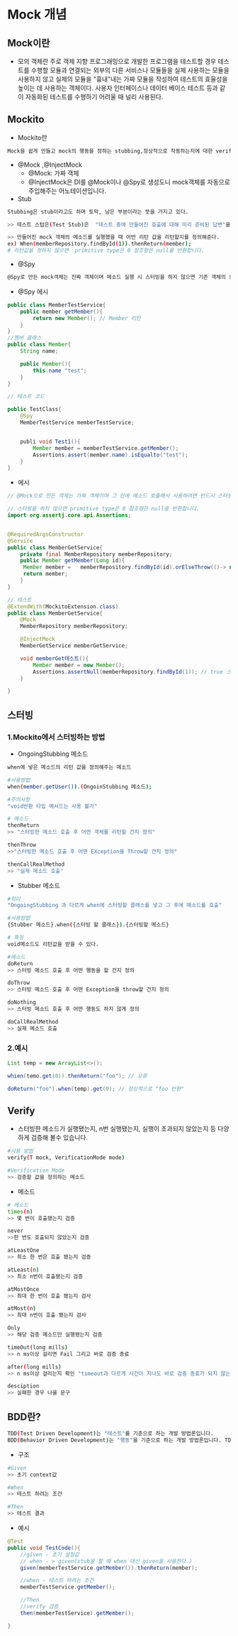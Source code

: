 # Mock 개념

## Mock이란

- 모의 객체란 주로 객체 지향 프로그래밍으로 개발한 프로그램을 테스트할 경우 테스트를 수행할 모듈과 연결되는 외부의 다른 서비스나 모듈들을 실제 사용하는 모듈을 사용하지 않고 실제의 모듈을 "흉내"내는 가짜 모듈을 작성하여 테스트의 효율성을 높이는 데 사용하는 객체이다. 사용자 인터페이스나 데이터 베이스 테스트 등과 같이 자동화된 테스트를 수행하기 어려울 때 널리 사용된다.


## Mockito 

- Mockito란
```bash
Mock을 쉽게 만들고 mock의 행동을 정하는 stubbing,정상적으로 작동하는지에 대한 verify등 다양한 기능을 제공해주는 프레임워크
```

- @Mock ,@InjectMock
    - @Mock: 가짜 객체
    - @InjectMock은 DI를 @Mock이나 @Spy로 생성도니 mock객체를 자동으로 주입해주는 어노테이션입니다.
- Stub
```bash
Stubbing은 stub이라고도 하며 토막, 남은 부분이라는 뜻을 가지고 있다.

>> 테스트 스텁은(Test Stub)은  "테스트 중에 만들어진 호출에 대해 미리 준비된 답변"을 제공하는 것이다.

>> 만들어진 mock 객체의 메소드를 실행했을 때 어떤 리턴 값을 리턴할지를 정의해준다.
ex) When(memberRepository.findById(1)).thenReturn(member);
# 리턴값을 정하지 않으면  primitive type은 0 참조형은 null을 반환합니다.
```

- @Spy 
```bash
@Spy로 만든 mock객체는 진짜 객체이며 메소드 실행 시 스터빙을 하지 않으면 기존 객체의 로직을 실행한 값을, 스터빙을 한 경우엔 스터빙 값을 리턴합니다.
```
- @Spy 에시
```java
public class MemberTestService{
    public member getMember(){
        return new Member(); // Member 리턴
    }
}
//멤버 클래스
public class Member{
    String name;

    public Member(){
        this.name "test";
    }
}

// 테스트 코드

public TestClass{
    @Spy
    MemberTestService memberTestService;


    publi void Test1(){
        Member member = memberTestService.getMember();
        Assertions.assert(member.name).isEqualto("test");
    }
}

```


- 에시
```java
// @Mock으로 만든 객체는 가짜 객체이며 그 안에 메소드 호출해서 사용하려면 반드시 스터빙을 해야한다.

// 스터빙을 하지 않으면 primitive type은 0 참조형은 null을 반환합니다.
import org.assertj.core.api.Assertions;


@RequiredArgsConstructor
@Service
public class MemberGetService{
    private final MemberRepository memberRepository;
    public Member getMember(Long id){
     Member member =   memberRepository.findById(id).orElseThrow(()-> new CustomError());
     return member;
    }
}

// 테스트
@ExtendWith(MockitoExtension.class)
public class MemberGetService{
    @Mock
    MemberRepository memberRepository;

    @InjectMock
    MemberGetService memberGetService;

    void memberGet테스트(){
        Member member = new Member();
        Assertions.assertNull(memberRepository.findById(1)); // true 스터빙을 하지 않아 널값이 나온다.
    }

}


```



## 스터빙

### 1.Mockito에서 스터빙하는 방법

- OngoingStubbing 메소드

```bash
when에 넣은 메소드의 리턴 값을 정의해주는 메소드

#사용방법
when(member.getUser()).(OngoinStubbing 메소드);

#주의사항
"void반환 타입 메서드는 사용 불가"

# 메소드
thenReturn
>> "스터빙한 메소드 호출 후 어떤 객체를 리턴할 건지 정의"

thenThrow
>>"스터빙한 메소드 호출 후 어떤 EXception을 Throw할 건지 정의"

thenCallRealMethod
>> "실제 메소드 호출"
```


- Stubber 메소드
```bash
#의미
"OngoingStubbing 과 다르게 when에 스터빙할 클래스를 넣고 그 후에 메소드를 호출"

#사용방법
{Stubber 메소드}.when({스터빙 할 클래스}).{스터빙할 메소드}

# 특징
void메소드도 리턴값을 받을 수 있다.

#메소드 
doReturn
>> 스터빙 메소드 호출 후 어떤 행동을 할 건지 정의

doThrow
>> 스터빙 메소드 호출 후 어떤 Exception을 throw할 건지 정의

doNothing
>> 스터빙 메소드 호출 후 어떤 행동도 하지 않게 정의

doCallRealMethod
>> 실제 메소드 호출
```



### 2.예시

```java
List temp = new ArrayList<>();

whien(temo.get(0)).thenReturn("foo"); // 오류

doReturn("foo").when(temp).get(0); // 정상적으로 "foo 반환"

```


## Verify

- 스터빙한 메소드가 실행됐는지, n번 실행됐는지, 실행이 초과되지 않았는지 등 다양하게 검증해 볼수 있습니다.

```bash
#사용 방법
verify(T mock, VerificationMode mode) 

#Verification Mode
>> 검증할 값을 정의하는 메소드
```

- 메소드

```bash
# 메소드
times(n)
>> 몇 번이 호출됐는지 검증

never
>>한 번도 호출되지 않았는지 검증

atLeastOne
>> 최소 한 번은 호출 됐는지 검증

atLeast(n) 
>> 최소 n번이 호출됐는지 검증

atMostOnce
>> 최대 한 번이 호출 됐는지 검사

atMost(n)
>> 최대 n번이 호출 됐는지 검사

Only 
>> 해당 검증 메소드만 실행됐는지 검증

timeOut(long mills)
>> n ms이상 걸리면 Fail 그리고 바로 검증 종료

after(long mills)
>> n ms이상 걸리는지 확인 "timeout과 다르게 시간이 지나도 바로 검증 종료가 되지 않는다."

desciption
>> 실패한 경우 나올 문구 
```


## BDD란?

```bash
TDD(Test Driven Development)는 "테스트"를 기준으로 하는 개발 방법론입니다.
BDD(Behavior Driven Development)는 "행동"을 기준으로 하는 개발 방법론입니다. TDD를 참고
```


- 구조

```bash
#Given 
>> 초기 context값

#When
>> 테스트 하려는 조건

#Then
>> 테스트 결과
```

- 예시

```java
@Test
public void TestCode(){
    //given - 초기 설정값 
    // when - > given(stub을 할 때 when 대신 given을 사용한다.)
    given(memberTestService.getMember()).thenReturn(member);

    //when - 테스트 하려는 조건
    memberTestService.getMember();

    //Then
    //verify 검증
    then(memberTestService).getMember();

}
```